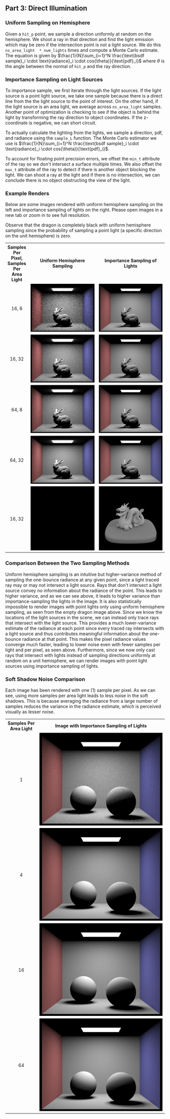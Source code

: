 ## Part 3: Direct Illumination 

### Uniform Sampling on Hemisphere

Given a `hit_p` point, we sample a direction uniformly at random on
the hemisphere. We shoot a ray in that direction and find the light
emission which may be zero if the intersection point is not a light
source. We do this `ns_area_light  * num_lights` times and compute a
Monte Carlo estimate. The equation is given by
$\frac{1}{N}\sum_{i=1}^N \frac{\text{bsdf sample}_i \cdot
\text{radiance}_i \cdot cos(\theta)}{\text{pdf}_i}$ where $\theta$ is
the angle between the normal of `hit_p` and the ray direction.

### Importance Sampling on Light Sources

To importance sample, we first iterate through the light sources. If
the light source is a point light source, we take one sample because
there is a direct line from the the light source to the point of
interest. On the other hand, if the light source is an area light, we
average across `ns_area_light` samples. Another point of optimization
is checking to see if the object is behind the light by transforming
the ray direction to object coordinates. If the z-coordinate is
negative, we can short circuit.

To actually calculate the lighting from the lights, we sample a
direction, pdf, and radiance using the `sample_L` function. The Monte
Carlo estimator we use is $\frac{1}{N}\sum_{i=1}^N \frac{\text{bsdf
sample}_i \cdot \text{radiance}_i \cdot cos(\theta)}{\text{pdf}_i}$.

To account for floating point precision errors, we offset the `min_t`
attribute of the ray so we don't intersect a surface multiple times.
We also offset the `max_t` attribute of the ray to detect if there is
another object blocking the light. We can shoot a ray at the light and
if there is no intersection, we can conclude there is no object
obstructing the view of the light.

### Example Renders

Below are some images rendered with uniform hemisphere sampling on the
left and importance sampling of lights on the right. Please open
images in a new tab or zoom in to see full resolution.

Observe that the dragon is completely black with uniform hemisphere
sampling since the probability of sampling a point light (a specific
direction on the unit hemisphere) is zero.

<!-- | Samples Per Pixel | Samples Per Area Light | Uniform Hemisphere Sampling | Importance Sampling of Lights |
|:-----:|:----:|------|-----|
| 16 | 8 | ![](assets/img/p3_3_2_bunny_s_16_l_8_H.png) | ![](assets/img/p3_3_2_bunny_s_16_l_8.png) | -->

<table style="width: 100%; margin-left: auto; margin-right: auto">
    <colgroup>
       <col span="1" style="width: 10%;">
       <col span="1" style="width: 45%;">
       <col span="1" style="width: 45%;">
    </colgroup>
    <tbody>
        <tr>
            <th>Samples Per Pixel, Samples Per Area Light</th>
            <th>Uniform Hemisphere Sampling</th>
            <th>Importance Sampling of Lights</th>
        </tr>
        <tr>
            <td style="text-align: center">16, 8</td>
            <td><img src="assets/img/p3_3_2_bunny_s_16_l_8_H.png"></td>
            <td><img src="assets/img/p3_3_2_bunny_s_16_l_8.png"></td>
        </tr>
        <tr>
            <td style="text-align: center">16, 32</td>
            <td><img src="assets/img/p3_3_2_bunny_s_16_l_32_H.png"></td>
            <td><img src="assets/img/p3_3_2_bunny_s_16_l_32.png"></td>
        </tr>
        <tr>
            <td style="text-align: center">64, 8</td>
            <td><img src="assets/img/p3_3_2_bunny_s_64_l_8_H.png"></td>
            <td><img src="assets/img/p3_3_2_bunny_s_64_l_8.png"></td>
        </tr>
        <tr>
            <td style="text-align: center">64, 32</td>
            <td><img src="assets/img/p3_3_2_bunny_s_64_l_32_H.png"></td>
            <td><img src="assets/img/p3_3_2_bunny_s_64_l_32.png"></td>
        </tr>
        <tr>
            <td style="text-align: center">16, 32</td>
            <td><img src="assets/img/p3_3_2_dragon_s_16_l_32_H.png"></td>
            <td><img src="assets/img/p3_3_2_dragon_s_16_l_32.png"></td>
        </tr>
    </tbody>
</table>

### Comparison Between the Two Sampling Methods

Uniform hemisphere sampling is an intuitive but higher-variance method
of sampling the one-bounce radiance at any given point, since a light
traced ray may or may not intersect a light source. Rays that don't
intersect a light source convey no information about the radiance of
the point. This leads to higher variance, and as we can see above, it
leads to higher variance than importance-sampling the lights in the
image. It is also statistically impossible to render images with point
lights only using uniform hemisphere sampling, as seen from the empty
dragon image above. Since we know the locations of the light sources
in the scene, we can instead only trace rays that intersect with the
light source. This provides a much lower-variance estimate of the
radiance at each point since every traced ray intersects with a light
source and thus contributes meaningful information about the
one-bounce radiance at that point. This makes the pixel radiance
values converge much faster, leading to lower noise even with fewer
samples per light and per pixel, as seen above. Furthermore, since we
now only cast rays that intersect with lights instead of sampling
directions uniformly at random on a unit hemisphere, we can render
images with point light sources using importance sampling of lights.
### Soft Shadow Noise Comparison

Each image has been rendered with one (1) sample per pixel. As we can
see, using more samples per area light leads to less noise in the soft
shadows. This is because averaging the radiance from a large number of
samples reduces the variance in the radiance estimate, which is
perceived visually as lesser noise.

<table style="width: 100%; margin-left: auto; margin-right: auto">
    <colgroup>
       <col span="1" style="width: 20%;">
       <col span="1" style="width: 80%;">
    </colgroup>
    <tbody>
        <tr>
            <th style="text-align: center">Samples Per Area Light</th>
            <th style="text-align: center">Image with Importance Sampling of Lights</th>
        </tr>
        <tr>
            <td style="text-align: center">1</td>
            <td><img src="assets/img/p3_3_3_l_1.png"></td>
        </tr>
        <tr>
            <td style="text-align: center">4</td>
            <td><img src="assets/img/p3_3_3_l_4.png"></td>
        </tr>
        <tr>
            <td style="text-align: center">16</td>
            <td><img src="assets/img/p3_3_3_l_16.png"></td>
        </tr>
        <tr>
            <td style="text-align: center">64</td>
            <td><img src="assets/img/p3_3_3_l_64.png"></td>
        </tr>
    </tbody>
</table>
